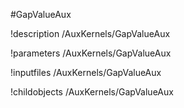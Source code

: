 <!-- MOOSE Object Documentation Stub: Remove this when content is added. -->
#GapValueAux

!description /AuxKernels/GapValueAux

!parameters /AuxKernels/GapValueAux

!inputfiles /AuxKernels/GapValueAux

!childobjects /AuxKernels/GapValueAux
